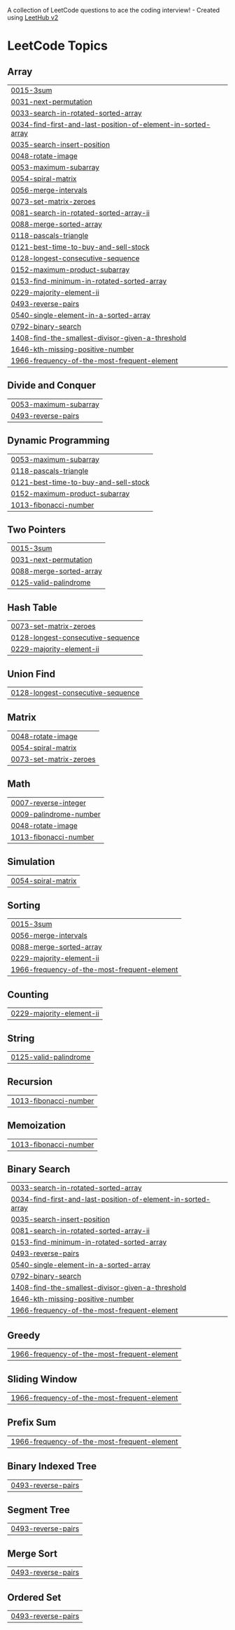 A collection of LeetCode questions to ace the coding interview! - Created using [LeetHub v2](https://github.com/arunbhardwaj/LeetHub-2.0)
<!---LeetCode Topics Start-->
# LeetCode Topics
## Array
|  |
| ------- |
| [0015-3sum](https://github.com/Impana-SM/Leetcode/tree/master/0015-3sum) |
| [0031-next-permutation](https://github.com/Impana-SM/Leetcode/tree/master/0031-next-permutation) |
| [0033-search-in-rotated-sorted-array](https://github.com/Impana-SM/Leetcode/tree/master/0033-search-in-rotated-sorted-array) |
| [0034-find-first-and-last-position-of-element-in-sorted-array](https://github.com/Impana-SM/Leetcode/tree/master/0034-find-first-and-last-position-of-element-in-sorted-array) |
| [0035-search-insert-position](https://github.com/Impana-SM/Leetcode/tree/master/0035-search-insert-position) |
| [0048-rotate-image](https://github.com/Impana-SM/Leetcode/tree/master/0048-rotate-image) |
| [0053-maximum-subarray](https://github.com/Impana-SM/Leetcode/tree/master/0053-maximum-subarray) |
| [0054-spiral-matrix](https://github.com/Impana-SM/Leetcode/tree/master/0054-spiral-matrix) |
| [0056-merge-intervals](https://github.com/Impana-SM/Leetcode/tree/master/0056-merge-intervals) |
| [0073-set-matrix-zeroes](https://github.com/Impana-SM/Leetcode/tree/master/0073-set-matrix-zeroes) |
| [0081-search-in-rotated-sorted-array-ii](https://github.com/Impana-SM/Leetcode/tree/master/0081-search-in-rotated-sorted-array-ii) |
| [0088-merge-sorted-array](https://github.com/Impana-SM/Leetcode/tree/master/0088-merge-sorted-array) |
| [0118-pascals-triangle](https://github.com/Impana-SM/Leetcode/tree/master/0118-pascals-triangle) |
| [0121-best-time-to-buy-and-sell-stock](https://github.com/Impana-SM/Leetcode/tree/master/0121-best-time-to-buy-and-sell-stock) |
| [0128-longest-consecutive-sequence](https://github.com/Impana-SM/Leetcode/tree/master/0128-longest-consecutive-sequence) |
| [0152-maximum-product-subarray](https://github.com/Impana-SM/Leetcode/tree/master/0152-maximum-product-subarray) |
| [0153-find-minimum-in-rotated-sorted-array](https://github.com/Impana-SM/Leetcode/tree/master/0153-find-minimum-in-rotated-sorted-array) |
| [0229-majority-element-ii](https://github.com/Impana-SM/Leetcode/tree/master/0229-majority-element-ii) |
| [0493-reverse-pairs](https://github.com/Impana-SM/Leetcode/tree/master/0493-reverse-pairs) |
| [0540-single-element-in-a-sorted-array](https://github.com/Impana-SM/Leetcode/tree/master/0540-single-element-in-a-sorted-array) |
| [0792-binary-search](https://github.com/Impana-SM/Leetcode/tree/master/0792-binary-search) |
| [1408-find-the-smallest-divisor-given-a-threshold](https://github.com/Impana-SM/Leetcode/tree/master/1408-find-the-smallest-divisor-given-a-threshold) |
| [1646-kth-missing-positive-number](https://github.com/Impana-SM/Leetcode/tree/master/1646-kth-missing-positive-number) |
| [1966-frequency-of-the-most-frequent-element](https://github.com/Impana-SM/Leetcode/tree/master/1966-frequency-of-the-most-frequent-element) |
## Divide and Conquer
|  |
| ------- |
| [0053-maximum-subarray](https://github.com/Impana-SM/Leetcode/tree/master/0053-maximum-subarray) |
| [0493-reverse-pairs](https://github.com/Impana-SM/Leetcode/tree/master/0493-reverse-pairs) |
## Dynamic Programming
|  |
| ------- |
| [0053-maximum-subarray](https://github.com/Impana-SM/Leetcode/tree/master/0053-maximum-subarray) |
| [0118-pascals-triangle](https://github.com/Impana-SM/Leetcode/tree/master/0118-pascals-triangle) |
| [0121-best-time-to-buy-and-sell-stock](https://github.com/Impana-SM/Leetcode/tree/master/0121-best-time-to-buy-and-sell-stock) |
| [0152-maximum-product-subarray](https://github.com/Impana-SM/Leetcode/tree/master/0152-maximum-product-subarray) |
| [1013-fibonacci-number](https://github.com/Impana-SM/Leetcode/tree/master/1013-fibonacci-number) |
## Two Pointers
|  |
| ------- |
| [0015-3sum](https://github.com/Impana-SM/Leetcode/tree/master/0015-3sum) |
| [0031-next-permutation](https://github.com/Impana-SM/Leetcode/tree/master/0031-next-permutation) |
| [0088-merge-sorted-array](https://github.com/Impana-SM/Leetcode/tree/master/0088-merge-sorted-array) |
| [0125-valid-palindrome](https://github.com/Impana-SM/Leetcode/tree/master/0125-valid-palindrome) |
## Hash Table
|  |
| ------- |
| [0073-set-matrix-zeroes](https://github.com/Impana-SM/Leetcode/tree/master/0073-set-matrix-zeroes) |
| [0128-longest-consecutive-sequence](https://github.com/Impana-SM/Leetcode/tree/master/0128-longest-consecutive-sequence) |
| [0229-majority-element-ii](https://github.com/Impana-SM/Leetcode/tree/master/0229-majority-element-ii) |
## Union Find
|  |
| ------- |
| [0128-longest-consecutive-sequence](https://github.com/Impana-SM/Leetcode/tree/master/0128-longest-consecutive-sequence) |
## Matrix
|  |
| ------- |
| [0048-rotate-image](https://github.com/Impana-SM/Leetcode/tree/master/0048-rotate-image) |
| [0054-spiral-matrix](https://github.com/Impana-SM/Leetcode/tree/master/0054-spiral-matrix) |
| [0073-set-matrix-zeroes](https://github.com/Impana-SM/Leetcode/tree/master/0073-set-matrix-zeroes) |
## Math
|  |
| ------- |
| [0007-reverse-integer](https://github.com/Impana-SM/Leetcode/tree/master/0007-reverse-integer) |
| [0009-palindrome-number](https://github.com/Impana-SM/Leetcode/tree/master/0009-palindrome-number) |
| [0048-rotate-image](https://github.com/Impana-SM/Leetcode/tree/master/0048-rotate-image) |
| [1013-fibonacci-number](https://github.com/Impana-SM/Leetcode/tree/master/1013-fibonacci-number) |
## Simulation
|  |
| ------- |
| [0054-spiral-matrix](https://github.com/Impana-SM/Leetcode/tree/master/0054-spiral-matrix) |
## Sorting
|  |
| ------- |
| [0015-3sum](https://github.com/Impana-SM/Leetcode/tree/master/0015-3sum) |
| [0056-merge-intervals](https://github.com/Impana-SM/Leetcode/tree/master/0056-merge-intervals) |
| [0088-merge-sorted-array](https://github.com/Impana-SM/Leetcode/tree/master/0088-merge-sorted-array) |
| [0229-majority-element-ii](https://github.com/Impana-SM/Leetcode/tree/master/0229-majority-element-ii) |
| [1966-frequency-of-the-most-frequent-element](https://github.com/Impana-SM/Leetcode/tree/master/1966-frequency-of-the-most-frequent-element) |
## Counting
|  |
| ------- |
| [0229-majority-element-ii](https://github.com/Impana-SM/Leetcode/tree/master/0229-majority-element-ii) |
## String
|  |
| ------- |
| [0125-valid-palindrome](https://github.com/Impana-SM/Leetcode/tree/master/0125-valid-palindrome) |
## Recursion
|  |
| ------- |
| [1013-fibonacci-number](https://github.com/Impana-SM/Leetcode/tree/master/1013-fibonacci-number) |
## Memoization
|  |
| ------- |
| [1013-fibonacci-number](https://github.com/Impana-SM/Leetcode/tree/master/1013-fibonacci-number) |
## Binary Search
|  |
| ------- |
| [0033-search-in-rotated-sorted-array](https://github.com/Impana-SM/Leetcode/tree/master/0033-search-in-rotated-sorted-array) |
| [0034-find-first-and-last-position-of-element-in-sorted-array](https://github.com/Impana-SM/Leetcode/tree/master/0034-find-first-and-last-position-of-element-in-sorted-array) |
| [0035-search-insert-position](https://github.com/Impana-SM/Leetcode/tree/master/0035-search-insert-position) |
| [0081-search-in-rotated-sorted-array-ii](https://github.com/Impana-SM/Leetcode/tree/master/0081-search-in-rotated-sorted-array-ii) |
| [0153-find-minimum-in-rotated-sorted-array](https://github.com/Impana-SM/Leetcode/tree/master/0153-find-minimum-in-rotated-sorted-array) |
| [0493-reverse-pairs](https://github.com/Impana-SM/Leetcode/tree/master/0493-reverse-pairs) |
| [0540-single-element-in-a-sorted-array](https://github.com/Impana-SM/Leetcode/tree/master/0540-single-element-in-a-sorted-array) |
| [0792-binary-search](https://github.com/Impana-SM/Leetcode/tree/master/0792-binary-search) |
| [1408-find-the-smallest-divisor-given-a-threshold](https://github.com/Impana-SM/Leetcode/tree/master/1408-find-the-smallest-divisor-given-a-threshold) |
| [1646-kth-missing-positive-number](https://github.com/Impana-SM/Leetcode/tree/master/1646-kth-missing-positive-number) |
| [1966-frequency-of-the-most-frequent-element](https://github.com/Impana-SM/Leetcode/tree/master/1966-frequency-of-the-most-frequent-element) |
## Greedy
|  |
| ------- |
| [1966-frequency-of-the-most-frequent-element](https://github.com/Impana-SM/Leetcode/tree/master/1966-frequency-of-the-most-frequent-element) |
## Sliding Window
|  |
| ------- |
| [1966-frequency-of-the-most-frequent-element](https://github.com/Impana-SM/Leetcode/tree/master/1966-frequency-of-the-most-frequent-element) |
## Prefix Sum
|  |
| ------- |
| [1966-frequency-of-the-most-frequent-element](https://github.com/Impana-SM/Leetcode/tree/master/1966-frequency-of-the-most-frequent-element) |
## Binary Indexed Tree
|  |
| ------- |
| [0493-reverse-pairs](https://github.com/Impana-SM/Leetcode/tree/master/0493-reverse-pairs) |
## Segment Tree
|  |
| ------- |
| [0493-reverse-pairs](https://github.com/Impana-SM/Leetcode/tree/master/0493-reverse-pairs) |
## Merge Sort
|  |
| ------- |
| [0493-reverse-pairs](https://github.com/Impana-SM/Leetcode/tree/master/0493-reverse-pairs) |
## Ordered Set
|  |
| ------- |
| [0493-reverse-pairs](https://github.com/Impana-SM/Leetcode/tree/master/0493-reverse-pairs) |
<!---LeetCode Topics End-->